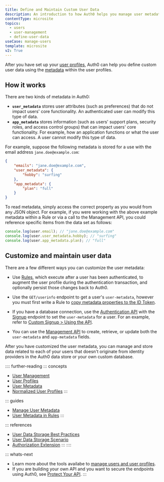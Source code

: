 ```yaml
---
title: Define and Maintain Custom User Data
description: An introduction to how Auth0 helps you manage user metadata and custom profile information 
contentType: microsite
topics:
  - users
  - user-management
  - define-user-data
useCase: manage-users
template: microsite
v2: True
---
```


After you have set up your [user profiles](/microsites/manage-users/manage-users-and-user-profiles), Auth0 can help you define custom user data using the [metadata](/users/concepts/overview-user-metadata) within the user profiles.

## How it works

There are two kinds of metadata in Auth0:

* **`user_metadata`** stores user attributes (such as preferences) that do not impact users' core functionality. An authenticated user can modify this type of data. 
* **`app_metadata`** stores information (such as users' support plans, security roles, and access control groups) that can impact users' core functionality. For example, how an application functions or what the user can access. A user cannot modify this type of data. 

For example, suppose the following metadata is stored for a use with the email address `jane.doe@example.com`:

```json
{
    "emails": "jane.doe@example.com",
    "user_metadata": {
        "hobby": "surfing"
    },
    "app_metadata": {
        "plan": "full"
    }
}
```
To read metadata, simply access the correct property as you would from any JSON object. For example, if you were working with the above example metadata within a Rule or via a call to the Management API, you could reference specific items from the data set as follows:

```js
console.log(user.email); // "jane.doe@example.com"
console.log(user.user_metadata.hobby); // "surfing"
console.log(user.app_metadata.plan); // "full"
```

## Customize and maintain user data

There are a few different ways you can customize the user metadata:

* Use [Rules](/rules), which execute after a user has been authenticated, to augment the user profile during the authentication transaction, and optionally persist those changes back to Auth0. 

* Use the `GET/userinfo` endpoint to get a user's `user-metadata`, however you must first write a Rule to [copy metadata properties to the ID Token](/rules/current#copy-user-metadata-to-id-token). 

* If you have a database connection, use the [Authentication API](/api/authentication) with the [Signup](/api/authentication?shell#signup) endpoint to set the `user-metadata` for a user. For an example, refer to [Custom Signup > Using the API](/libraries/custom-signup#using-the-api).

* You can use the [Management API](/api/management/v2) to create, retrieve, or update both the `user-metadata` and `app-metadata` fields. 

After you have customized the user metadata, you can manage and store data related to each of your users that doesn't originate from identity providers in the Auth0 data store or your own custom database.

:::: further-reading
::: concepts
  * [User Management](/users)
  * [User Profiles](/users/concepts/overview-user-profile)
  * [User Metadata](/users/concepts/overview-user-metadata)
  * [Normalized User Profiles](/users/normalized/auth0)
:::

::: guides
  * [Manage User Metadata](/users/guides/manage-user-metadata)
  * [User Metadata in Rules](/rules/current/metadata-in-rules)
  :::

::: references
  * [User Data Storage Best Practices](/users/references/user-data-storage-best-practices)
  * [User Data Storage Scenario](/users/references/user-data-storage-scenario)
  * [Authorization Extension](/extensions/authorization-extension/v2)
:::
::::

::: whats-next
* Learn more about the tools availabe to [manage users and user profiles](/microsites/manage-users/manage-users-and-user-profiles).
* If you are building your own API and you want to secure the endpoints using Auth0, see [Protect Your API](/microsites/protect-api/protect-api).
 :::
